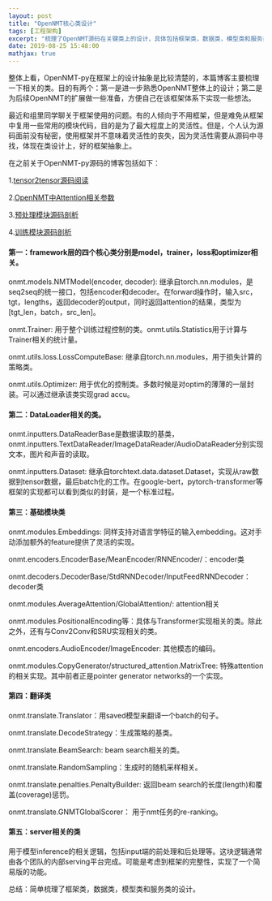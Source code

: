 ```yaml
---
layout: post
title: "OpenNMT核心类设计"
tags: [工程架构]
excerpt: "梳理了OpenNMT源码在关键类上的设计，具体包括框架类，数据类，模型类和服务类。"
date: 2019-08-25 15:48:00
mathjax: true
---
```


整体上看，OpenNMT-py在框架上的设计抽象是比较清楚的，本篇博客主要梳理一下相关的类。目的有两个：第一是进一步熟悉OpenNMT整体上的设计；第二是为后续OpenNMT的扩展做一些准备，方便自己在该框架体系下实现一些想法。

最近和组里同学聊关于框架使用的问题。有的人倾向于不用框架，但是难免从框架中复用一些常用的模块代码，目的是为了最大程度上的灵活性。但是，个人认为源码面前没有秘密，使用框架并不意味着灵活性的丧失，因为灵活性需要从源码中寻找，体现在类设计上，好的框架抽象上。

在之前关于OpenNMT-py源码的博客包括如下：

1.[tensor2tensor源码阅读](https://zhpmatrix.github.io/2019/04/23/tensor2tensor/)

2.[OpenNMT中Attention相关参数](https://zhpmatrix.github.io/2019/02/01/opennmt-attention-params/)

3.[预处理模块源码剖析](https://zhpmatrix.github.io/2018/12/17/opennmt-source-code-reading-0/)

4.[训练模块源码剖析](https://zhpmatrix.github.io/2018/12/17/opennmt-source-code-reading-1/)

#### 第一：framework层的四个核心类分别是model，trainer，loss和optimizer相关。

onmt.models.NMTModel(encoder, decoder): 继承自torch.nn.modules，是seq2seq的统一接口，包括encoder和decoder。在forward操作时，输入src，tgt，lengths，返回decoder的output，同时返回attention的结果，类型为[tgt\_len，batch，src\_len]。

onmt.Trainer: 用于整个训练过程控制的类。onmt.utils.Statistics用于计算与Trainer相关的统计量。


onmt.utils.loss.LossComputeBase: 继承自torch.nn.modules，用于损失计算的策略类。

onmt.utils.Optimizer: 用于优化的控制类。多数时候是对optim的薄薄的一层封装。可以通过继承该类实现grad accu。

#### 第二：DataLoader相关的类。

onmt.inputters.DataReaderBase是数据读取的基类，onmt.inputters.TextDataReader/ImageDataReader/AudioDataReader分别实现文本，图片和声音的读取。

onmt.inputters.Dataset: 继承自torchtext.data.dataset.Dataset，实现从raw数据到tensor数据，最后batch化的工作。在google-bert，pytorch-transformer等框架的实现都可以看到类似的封装，是一个标准过程。

#### 第三：基础模块类

onmt.modules.Embeddings: 同样支持对语言学特征的输入embedding。这对手动添加额外的feature提供了灵活的实现。

onmt.encoders.EncoderBase/MeanEncoder/RNNEncoder/：encoder类

onmt.decoders.DecoderBase/StdRNNDecoder/InputFeedRNNDecoder： decoder类

onmt.modules.AverageAttention/GlobalAttention/: attention相关

onmt.modules.PositionalEncoding等：具体与Transformer实现相关的类。除此之外，还有与Conv2Conv和SRU实现相关的类。

onmt.encoders.AudioEncoder/ImageEncoder: 其他模态的编码。

onmt.modules.CopyGenerator/structured\_attention.MatrixTree: 特殊attention的相关实现。其中前者正是pointer generator networks的一个实现。


#### 第四：翻译类

onmt.translate.Translator：用saved模型来翻译一个batch的句子。

onmt.translate.DecodeStrategy：生成策略的基类。

onmt.translate.BeamSearch: beam search相关的类。

onmt.translate.RandomSampling：生成时的随机采样相关。

onmt.translate.penalties.PenaltyBuilder: 返回beam search的长度(length)和覆盖(coverage)惩罚。

onmt.translate.GNMTGlobalScorer： 用于nmt任务的re-ranking。

#### 第五：server相关的类

用于模型inference的相关逻辑，包括input端的前处理和后处理等。这块逻辑通常由各个团队的内部serving平台完成。可能是考虑到框架的完整性，实现了一个简易版的功能。


总结：简单梳理了框架类，数据类，模型类和服务类的设计。